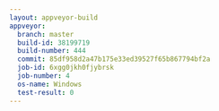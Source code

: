 ```yaml
---
layout: appveyor-build
appveyor:
  branch: master
  build-id: 38199719
  build-number: 444
  commit: 85df958d2a47b175e33ed39527f65b867794bf2a
  job-id: 6xgg0jkh0fjybrsk
  job-number: 4
  os-name: Windows
  test-result: 0
---
```

